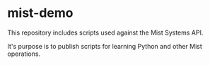 # mist-demo
This repository includes scripts used against the Mist Systems API. 

It's purpose is to publish scripts for learning Python and other Mist operations.
